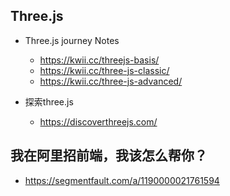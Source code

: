 
## Three.js

- Three.js journey Notes
  - https://kwii.cc/threejs-basis/
  - https://kwii.cc/three-js-classic/
  - https://kwii.cc/three-js-advanced/

- 探索three.js
  - https://discoverthreejs.com/


## 我在阿里招前端，我该怎么帮你？

- https://segmentfault.com/a/1190000021761594